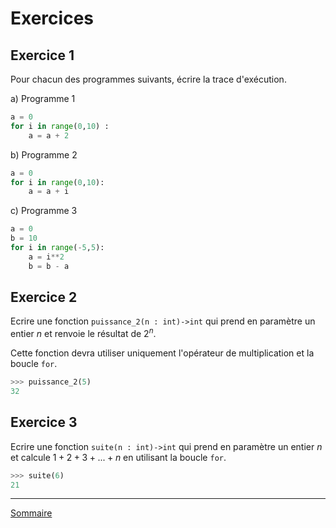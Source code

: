 # Exercices 

## Exercice 1

Pour chacun des programmes suivants, écrire la trace d'exécution.

a) Programme 1

```python
a = 0
for i in range(0,10) :
    a = a + 2
```

b) Programme 2

```python
a = 0
for i in range(0,10):
    a = a + i
```

c) Programme 3

```python
a = 0
b = 10
for i in range(-5,5):
    a = i**2
    b = b - a
```

## Exercice 2

Ecrire une fonction `puissance_2(n : int)->int` qui prend en paramètre un entier $n$ et renvoie le résultat de $2^n$.

Cette fonction devra utiliser uniquement l'opérateur de multiplication et la boucle `for`.

```python
>>> puissance_2(5)
32
```

## Exercice 3

Ecrire une fonction `suite(n : int)->int` qui prend en paramètre un entier $n$ et calcule $1+2+3+ ... +n$ en utilisant la boucle `for`.

```python
>>> suite(6)
21
```
_____________

[Sommaire](./../../README.md)